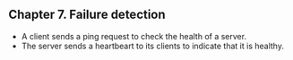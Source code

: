 ## Chapter 7. Failure detection

- A client sends a ping request to check the health of a server.
- The server sends a heartbeart to its clients to indicate that it is healthy.
